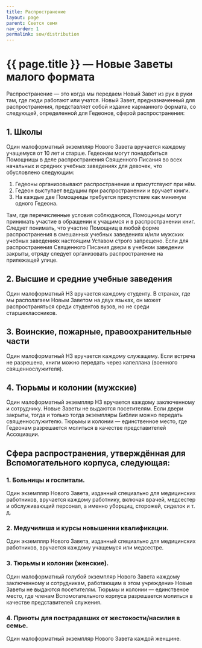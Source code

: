 ```yaml
---
title: Распространение
layout: page
parent: Сеется семя
nav_order: 1
permalink: sow/distribution
---
```


# {{ page.title }} — Новые Заветы малого формата

Распространение — это когда мы передаем Новый Завет из рук в руки там, где люди
работают или учатся. Новый Завет, предназначенный для распространения, представляет
собой издание карманного формата, со следующей, определенной для
Гедеонов, сферой распространения:

## 1. Школы

Один малоформатный экземпляр Нового Завета вручается каждому учащемуся
от 10 лет и старше. Гедеонам могут понадобиться Помощницы в деле распространения
Священного Писания во всех начальных и средних учебных заведениях для девочек,
что обусловлено следующим:
    
1. Гедеоны организовывают распространение и присутствуют при нём.
2. Гедеон выступает ведущим при распространении и вручает книги.
3. На каждые две Помощницы требуется присутствие как минимум одного Гедеона.
       
Там, где перечисленные условия соблюдаются, Помощницы могут принимать
участие в обращении к учащимся и в распространении книг. Следует понимать,
что участие Помощниц в любой форме распространения в смешанных учебных
заведениях и/или мужских учебных заведениях настоящим Уставом строго запрещено.
Если для распространения Священного Писания двери в учебном заведении
закрыты, отряду следует организовать распространение на прилежащей улице.
   
## 2. Высшие и средние учебные заведения

Один малоформатный НЗ вручается каждому студенту.
В странах, где мы располагаем Новым Заветом на двух языках, он может распространяться
среди студентов вузов, но не среди старшеклассников.

## 3. Воинские, пожарные, правоохранительные части

Один малоформатный НЗ вручается каждому служащему. Если встреча не разрешена,
книги можно передать через капеллана (военного священнослужителя).

## 4. Тюрьмы и колонии (мужские)

Один малоформатный экземпляр НЗ вручается
каждому заключенному и сотруднику. Новые Заветы не выдаются посетителям.
Если двери закрыты, тогда и только тогда экземпляры Библии можно передать
священнослужителю. Тюрьмы и колонии — единственное место, где Гедеонам разрешается
молиться в качестве представителей Ассоциации.

## Сфера распространения, утверждённая для Вспомогательного корпуса, следующая:

### 1. Больницы и госпитали. 

Один экземпляр Нового Завета, изданный специально
для медицинских работников, вручается каждому работнику, включая врачей,
медсестер и обслуживающий персонал, а именно уборщиц, сторожей, сиделок
и т. д.
   
### 2. Медучилиша и курсы новышении квалификации. 

Один экземпляр Нового
Завета, изданный специально для медицинских работников, вручается каждому
учащемуся или медсестре.

### 3. Тюрьмы и колонии (женские).
   
Один малоформатный голубой экземпляр Нового
Завета каждому заключенному и сотрудникам, работающим в этом учреждени»
Новые Заветы не выдаются посетителям. Тюрьмы и колонии — единственое
место, где членам Вспомогательного корпуса разрешается молиться в качестве
представителей служения.
   
### 4. Приюты для пострадавших от жестокости/насилия в семье.

Один малоформатный экземпляр Нового Завета каждой женщине.
